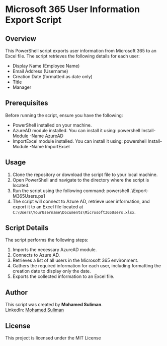 # Microsoft 365 User Information Export Script

## Overview

This PowerShell script exports user information from Microsoft 365 to an Excel file. The script retrieves the following details for each user:
- Display Name (Employee Name)
- Email Address (Username)
- Creation Date (formatted as date only)
- Title
- Manager

## Prerequisites

Before running the script, ensure you have the following:
- PowerShell installed on your machine.
- AzureAD module installed. You can install it using:
powershell Install-Module -Name AzureAD
- ImportExcel module installed. You can install it using:
powershell Install-Module -Name ImportExcel
## Usage

1. Clone the repository or download the script file to your local machine.
2. Open PowerShell and navigate to the directory where the script is located.
3. Run the script using the following command:
powershell .\Export-M365Users.ps1
4. The script will connect to Azure AD, retrieve user information, and export it to an Excel file located at `C:\Users\YourUsername\Documents\Microsoft365Users.xlsx`.

## Script Details

The script performs the following steps:
1. Imports the necessary AzureAD module.
2. Connects to Azure AD.
3. Retrieves a list of all users in the Microsoft 365 environment.
4. Gathers the required information for each user, including formatting the creation date to display only the date.
5. Exports the collected information to an Excel file.

## Author

This script was created by **Mohamed Suliman**.  
LinkedIn: [Mohamed Suliman](https://www.linkedin.com/in/mohamed-suliman-o/)

## License

This project is licensed under the MIT License 
